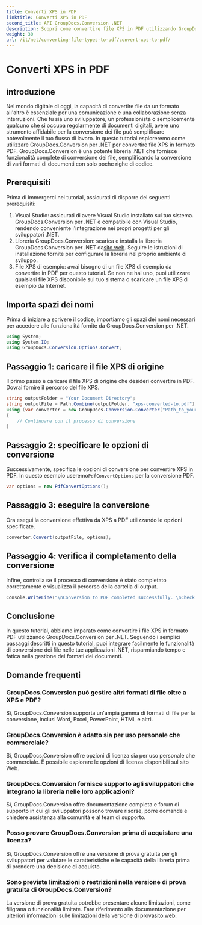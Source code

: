 ```yaml
---
title: Converti XPS in PDF
linktitle: Converti XPS in PDF
second_title: API GroupDocs.Conversion .NET
description: Scopri come convertire file XPS in PDF utilizzando GroupDocs.Conversion per .NET. Semplici passaggi per una conversione perfetta del formato del documento.
weight: 30
url: /it/net/converting-file-types-to-pdf/convert-xps-to-pdf/
---
```


# Converti XPS in PDF


## introduzione
Nel mondo digitale di oggi, la capacità di convertire file da un formato all'altro è essenziale per una comunicazione e una collaborazione senza interruzioni. Che tu sia uno sviluppatore, un professionista o semplicemente qualcuno che si occupa regolarmente di documenti digitali, avere uno strumento affidabile per la conversione dei file può semplificare notevolmente il tuo flusso di lavoro.
In questo tutorial esploreremo come utilizzare GroupDocs.Conversion per .NET per convertire file XPS in formato PDF. GroupDocs.Conversion è una potente libreria .NET che fornisce funzionalità complete di conversione dei file, semplificando la conversione di vari formati di documenti con solo poche righe di codice.
## Prerequisiti
Prima di immergerci nel tutorial, assicurati di disporre dei seguenti prerequisiti:
1. Visual Studio: assicurati di avere Visual Studio installato sul tuo sistema. GroupDocs.Conversion per .NET è compatibile con Visual Studio, rendendo conveniente l'integrazione nei propri progetti per gli sviluppatori .NET.
2. Libreria GroupDocs.Conversion: scarica e installa la libreria GroupDocs.Conversion per .NET da[sito web](https://releases.groupdocs.com/conversion/net/). Seguire le istruzioni di installazione fornite per configurare la libreria nel proprio ambiente di sviluppo.
3. File XPS di esempio: avrai bisogno di un file XPS di esempio da convertire in PDF per questo tutorial. Se non ne hai uno, puoi utilizzare qualsiasi file XPS disponibile sul tuo sistema o scaricare un file XPS di esempio da Internet.

## Importa spazi dei nomi
Prima di iniziare a scrivere il codice, importiamo gli spazi dei nomi necessari per accedere alle funzionalità fornite da GroupDocs.Conversion per .NET.
```csharp
using System;
using System.IO;
using GroupDocs.Conversion.Options.Convert;
```
## Passaggio 1: caricare il file XPS di origine
Il primo passo è caricare il file XPS di origine che desideri convertire in PDF. Dovrai fornire il percorso del file XPS.
```csharp
string outputFolder = "Your Document Directory";
string outputFile = Path.Combine(outputFolder, "xps-converted-to.pdf");
using (var converter = new GroupDocs.Conversion.Converter("Path_to_your_XPS_file"))
{
    // Continuare con il processo di conversione
}
```
## Passaggio 2: specificare le opzioni di conversione
 Successivamente, specifica le opzioni di conversione per convertire XPS in PDF. In questo esempio useremo`PdfConvertOptions` per la conversione PDF.
```csharp
var options = new PdfConvertOptions();
```
## Passaggio 3: eseguire la conversione
Ora esegui la conversione effettiva da XPS a PDF utilizzando le opzioni specificate.
```csharp
converter.Convert(outputFile, options);
```
## Passaggio 4: verifica il completamento della conversione
Infine, controlla se il processo di conversione è stato completato correttamente e visualizza il percorso della cartella di output.
```csharp
Console.WriteLine("\nConversion to PDF completed successfully. \nCheck output in {0}", outputFolder);
```

## Conclusione
In questo tutorial, abbiamo imparato come convertire i file XPS in formato PDF utilizzando GroupDocs.Conversion per .NET. Seguendo i semplici passaggi descritti in questo tutorial, puoi integrare facilmente le funzionalità di conversione dei file nelle tue applicazioni .NET, risparmiando tempo e fatica nella gestione dei formati dei documenti.
## Domande frequenti
### GroupDocs.Conversion può gestire altri formati di file oltre a XPS e PDF?
Sì, GroupDocs.Conversion supporta un'ampia gamma di formati di file per la conversione, inclusi Word, Excel, PowerPoint, HTML e altri.
### GroupDocs.Conversion è adatto sia per uso personale che commerciale?
Sì, GroupDocs.Conversion offre opzioni di licenza sia per uso personale che commerciale. È possibile esplorare le opzioni di licenza disponibili sul sito Web.
### GroupDocs.Conversion fornisce supporto agli sviluppatori che integrano la libreria nelle loro applicazioni?
Sì, GroupDocs.Conversion offre documentazione completa e forum di supporto in cui gli sviluppatori possono trovare risorse, porre domande e chiedere assistenza alla comunità e al team di supporto.
### Posso provare GroupDocs.Conversion prima di acquistare una licenza?
Sì, GroupDocs.Conversion offre una versione di prova gratuita per gli sviluppatori per valutare le caratteristiche e le capacità della libreria prima di prendere una decisione di acquisto.
### Sono previste limitazioni o restrizioni nella versione di prova gratuita di GroupDocs.Conversion?
 La versione di prova gratuita potrebbe presentare alcune limitazioni, come filigrana o funzionalità limitate. Fare riferimento alla documentazione per ulteriori informazioni sulle limitazioni della versione di prova[sito web](https://releases.groupdocs.com/conversion/net/).